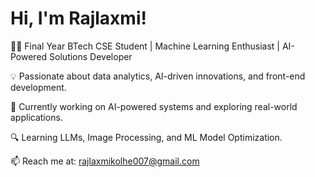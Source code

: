 # Hi, I'm Rajlaxmi!

👩‍💻 Final Year BTech CSE Student | Machine Learning Enthusiast | AI-Powered Solutions Developer  

💡 Passionate about data analytics, AI-driven innovations, and front-end development.  

📌 Currently working on AI-powered systems and exploring real-world applications. 
 
🔍 Learning LLMs, Image Processing, and ML Model Optimization.  

📫 Reach me at: rajlaxmikolhe007@gmail.com





